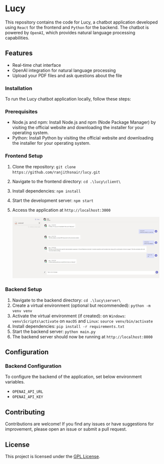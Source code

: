 # Lucy

This repository contains the code for Lucy, a chatbot application developed using `React` for the frontend and `Python` for the backend. The chatbot is powered by `OpenAI`, which provides natural language processing capabilities.

## Features

* Real-time chat interface
* OpenAI integration for natural language processing
* Upload your PDF files and ask questions about the file

### Installation

To run the Lucy chatbot application locally, follow these steps:

### Prerequisites

* Node.js and npm: Install Node.js and npm (Node Package Manager) by visiting the official website and downloading the installer for your operating system.
* Python: Install Python by visiting the official website and downloading the installer for your operating system.

### Frontend Setup

1. Clone the repository: `git clone https://github.com/ranjithsnair/lucy.git`
2. Navigate to the frontend directory: `cd .\lucy\client\`
3. Install dependencies: `npm install`
4. Start the development server: `npm start`
5. Access the application at `http://localhost:3000`

    ![lucy](./docs/images/lucy.jpg)

### Backend Setup

1. Navigate to the backend directory: `cd .\lucy\server\`
2. Create a virtual environment (optional but recommended): `python -m venv venv`
3. Activate the virtual environment (if created):
on `Windows`: `venv\Scripts\activate`
on `macOS` and `Linux`: `source venv/bin/activate`
4. Install dependencies: `pip install -r requirements.txt`
5. Start the backend server: `python main.py`
6. The backend server should now be running at `http://localhost:8000`

## Configuration

### Backend Configuration

To configure the backend of the application, set below environment variables.

* `OPENAI_API_URL`
* `OPENAI_API_KEY`

## Contributing

Contributions are welcome! If you find any issues or have suggestions for improvement, please open an issue or submit a pull request.

## License

This project is licensed under the [GPL License](./LICENSE).